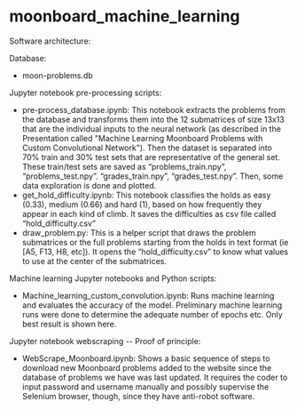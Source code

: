 # moonboard_machine_learning

 Software architecture: 
 
 Database:
 - moon-problems.db

Jupyter notebook pre-processing scripts:
- pre-process_database.ipynb: This notebook extracts the problems from the database and transforms them into the 12 submatrices of size 13x13 that are the individual inputs to the neural network (as described in the Presentation called "Machine Learning Moonboard Problems with Custom Convolutional Network"). Then the dataset is separated into 70% train and 30% test sets that are representative of the general set. These train/test sets are saved as “problems_train.npy”, “problems_test.npy”. “grades_train.npy”, “grades_test.npy”. Then, some data exploration is done and plotted.
- get_hold_difficulty.ipynb: This notebook classifies the holds as easy (0.33), medium (0.66) and hard (1), based on how frequently they appear in each kind of climb. It saves the difficulties as csv file called “hold_difficulty.csv”
- draw_problem.py: This is a helper script that draws the problem submatrices or the full problems starting from the holds in text format (ie [A5, F13, H8, etc]). It opens the “hold_difficulty.csv” to know what values to use at the center of the submatrices.

Machine learning Jupyter notebooks and Python scripts:
- Machine_learning_custom_convolution.ipynb: Runs machine learning and evaluates the accuracy of the model. Preliminary machine learning runs were done to determine the adequate number of epochs etc. Only best result is shown here. 


Jupyter notebook webscraping -- Proof of principle:
- WebScrape_Moonboard.ipynb: Shows a basic sequence of steps to download new Moonboard problems added to the website since the database of problems we have was last updated. It requires the coder to input password and username manually and possibly supervise the Selenium browser, though, since they have anti-robot software.
